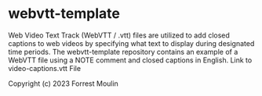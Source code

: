# webvtt-template
Web Video Text Track (WebVTT / .vtt) files are utilized to add closed captions to web videos by specifying what text to display during designated time periods. The webvtt-template repository contains an example of a WebVTT file using a NOTE comment and closed captions in English.  Link to video-captions.vtt File  

Copyright (c) 2023 Forrest Moulin
